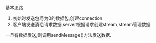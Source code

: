 基本思路

1. 初始时发送包号为0的数据包,创建connection
2. 客户端发送消息请求数据,server根据请求创建stream,stream管理数据

一旦有数据发送,则调用sendMessage()方法发送数据.